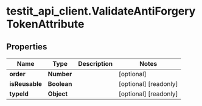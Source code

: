 # testit_api_client.ValidateAntiForgeryTokenAttribute

## Properties

Name | Type | Description | Notes
------------ | ------------- | ------------- | -------------
**order** | **Number** |  | [optional] 
**isReusable** | **Boolean** |  | [optional] [readonly] 
**typeId** | **Object** |  | [optional] [readonly] 


